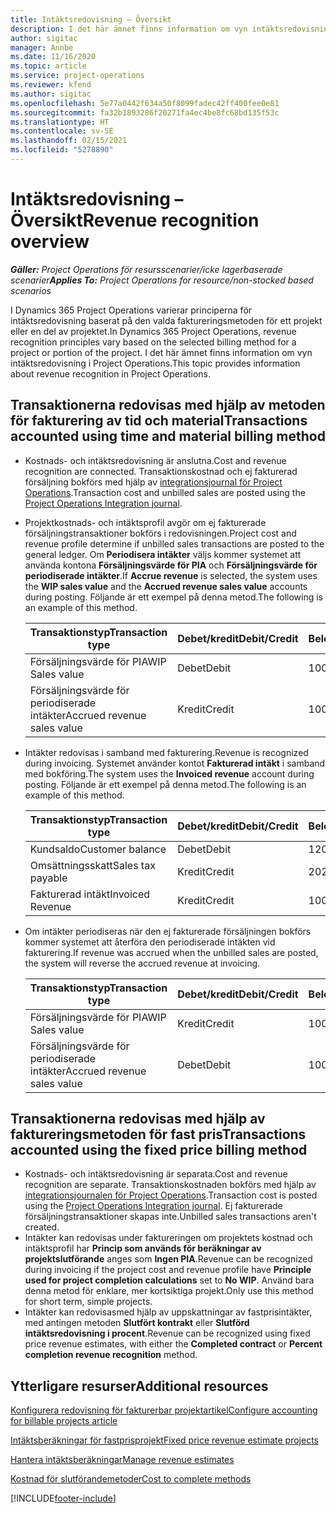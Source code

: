 ```yaml
---
title: Intäktsredovisning – Översikt
description: I det här ämnet finns information om vyn intäktsredovisning i Project Operations.
author: sigitac
manager: Annbe
ms.date: 11/16/2020
ms.topic: article
ms.service: project-operations
ms.reviewer: kfend
ms.author: sigitac
ms.openlocfilehash: 5e77a0442f634a50f8099fadec42ff400fee0e81
ms.sourcegitcommit: fa32b1893286f20271fa4ec4be8fc68bd135f53c
ms.translationtype: HT
ms.contentlocale: sv-SE
ms.lasthandoff: 02/15/2021
ms.locfileid: "5278890"
---
```

# <a name="revenue-recognition-overview"></a><span data-ttu-id="c9801-103">Intäktsredovisning – Översikt</span><span class="sxs-lookup"><span data-stu-id="c9801-103">Revenue recognition overview</span></span>

<span data-ttu-id="c9801-104">_**Gäller:** Project Operations för resursscenarier/icke lagerbaserade scenarier_</span><span class="sxs-lookup"><span data-stu-id="c9801-104">_**Applies To:** Project Operations for resource/non-stocked based scenarios_</span></span>

<span data-ttu-id="c9801-105">I Dynamics 365 Project Operations varierar principerna för intäktsredovisning baserat på den valda faktureringsmetoden för ett projekt eller en del av projektet.</span><span class="sxs-lookup"><span data-stu-id="c9801-105">In Dynamics 365 Project Operations, revenue recognition principles vary based on the selected billing method for a project or portion of the project.</span></span> <span data-ttu-id="c9801-106">I det här ämnet finns information om vyn intäktsredovisning i Project Operations.</span><span class="sxs-lookup"><span data-stu-id="c9801-106">This topic provides information about revenue recognition in Project Operations.</span></span>

## <a name="transactions-accounted-using-time-and-material-billing-method"></a><span data-ttu-id="c9801-107">Transaktionerna redovisas med hjälp av metoden för fakturering av tid och material</span><span class="sxs-lookup"><span data-stu-id="c9801-107">Transactions accounted using time and material billing method</span></span>

- <span data-ttu-id="c9801-108">Kostnads- och intäktsredovisning är anslutna.</span><span class="sxs-lookup"><span data-stu-id="c9801-108">Cost and revenue recognition are connected.</span></span> <span data-ttu-id="c9801-109">Transaktionskostnad och ej fakturerad försäljning bokförs med hjälp av [integrationsjournal för Project Operations](../project-accounting/project-operations-integration-journal.md).</span><span class="sxs-lookup"><span data-stu-id="c9801-109">Transaction cost and unbilled sales are posted using the [Project Operations Integration journal](../project-accounting/project-operations-integration-journal.md).</span></span>
- <span data-ttu-id="c9801-110">Projektkostnads- och intäktsprofil avgör om ej fakturerade försäljningstransaktioner bokförs i redovisningen.</span><span class="sxs-lookup"><span data-stu-id="c9801-110">Project cost and revenue profile determine if unbilled sales transactions are posted to the general ledger.</span></span> <span data-ttu-id="c9801-111">Om **Periodisera intäkter** väljs kommer systemet att använda kontona **Försäljningsvärde för PIA** och **Försäljningsvärde för periodiserade intäkter**.</span><span class="sxs-lookup"><span data-stu-id="c9801-111">If **Accrue revenue** is selected, the system uses the **WIP sales value** and the **Accrued revenue sales value** accounts during posting.</span></span> <span data-ttu-id="c9801-112">Följande är ett exempel på denna metod.</span><span class="sxs-lookup"><span data-stu-id="c9801-112">The following is an example of this method.</span></span>  

  | <span data-ttu-id="c9801-113">Transaktionstyp</span><span class="sxs-lookup"><span data-stu-id="c9801-113">Transaction type</span></span> | <span data-ttu-id="c9801-114">Debet/kredit</span><span class="sxs-lookup"><span data-stu-id="c9801-114">Debit/Credit</span></span> | <span data-ttu-id="c9801-115">Belopp</span><span class="sxs-lookup"><span data-stu-id="c9801-115">Amount</span></span> |
  | --- | --- | --- |
  | <span data-ttu-id="c9801-116">Försäljningsvärde för PIA</span><span class="sxs-lookup"><span data-stu-id="c9801-116">WIP Sales value</span></span> | <span data-ttu-id="c9801-117">Debet</span><span class="sxs-lookup"><span data-stu-id="c9801-117">Debit</span></span> | <span data-ttu-id="c9801-118">100</span><span class="sxs-lookup"><span data-stu-id="c9801-118">100</span></span> |
  | <span data-ttu-id="c9801-119">Försäljningsvärde för periodiserade intäkter</span><span class="sxs-lookup"><span data-stu-id="c9801-119">Accrued revenue sales value</span></span> | <span data-ttu-id="c9801-120">Kredit</span><span class="sxs-lookup"><span data-stu-id="c9801-120">Credit</span></span> | <span data-ttu-id="c9801-121">100</span><span class="sxs-lookup"><span data-stu-id="c9801-121">100</span></span> |

- <span data-ttu-id="c9801-122">Intäkter redovisas i samband med fakturering.</span><span class="sxs-lookup"><span data-stu-id="c9801-122">Revenue is recognized during invoicing.</span></span> <span data-ttu-id="c9801-123">Systemet använder kontot **Fakturerad intäkt** i samband med bokföring.</span><span class="sxs-lookup"><span data-stu-id="c9801-123">The system uses the **Invoiced revenue** account during posting.</span></span> <span data-ttu-id="c9801-124">Följande är ett exempel på denna metod.</span><span class="sxs-lookup"><span data-stu-id="c9801-124">The following is an example of this method.</span></span>  

  | <span data-ttu-id="c9801-125">Transaktionstyp</span><span class="sxs-lookup"><span data-stu-id="c9801-125">Transaction type</span></span> | <span data-ttu-id="c9801-126">Debet/kredit</span><span class="sxs-lookup"><span data-stu-id="c9801-126">Debit/Credit</span></span> | <span data-ttu-id="c9801-127">Belopp</span><span class="sxs-lookup"><span data-stu-id="c9801-127">Amount</span></span> |
  | --- | --- | --- |
  | <span data-ttu-id="c9801-128">Kundsaldo</span><span class="sxs-lookup"><span data-stu-id="c9801-128">Customer balance</span></span> | <span data-ttu-id="c9801-129">Debet</span><span class="sxs-lookup"><span data-stu-id="c9801-129">Debit</span></span> | <span data-ttu-id="c9801-130">120</span><span class="sxs-lookup"><span data-stu-id="c9801-130">120</span></span> |
  | <span data-ttu-id="c9801-131">Omsättningsskatt</span><span class="sxs-lookup"><span data-stu-id="c9801-131">Sales tax payable</span></span> | <span data-ttu-id="c9801-132">Kredit</span><span class="sxs-lookup"><span data-stu-id="c9801-132">Credit</span></span> | <span data-ttu-id="c9801-133">20</span><span class="sxs-lookup"><span data-stu-id="c9801-133">20</span></span> |
  | <span data-ttu-id="c9801-134">Fakturerad intäkt</span><span class="sxs-lookup"><span data-stu-id="c9801-134">Invoiced Revenue</span></span> | <span data-ttu-id="c9801-135">Kredit</span><span class="sxs-lookup"><span data-stu-id="c9801-135">Credit</span></span> | <span data-ttu-id="c9801-136">100</span><span class="sxs-lookup"><span data-stu-id="c9801-136">100</span></span> |

- <span data-ttu-id="c9801-137">Om intäkter periodiseras när den ej fakturerade försäljningen bokförs kommer systemet att återföra den periodiserade intäkten vid fakturering.</span><span class="sxs-lookup"><span data-stu-id="c9801-137">If revenue was accrued when the unbilled sales are posted, the system will reverse the accrued revenue at invoicing.</span></span>

  | <span data-ttu-id="c9801-138">Transaktionstyp</span><span class="sxs-lookup"><span data-stu-id="c9801-138">Transaction type</span></span> | <span data-ttu-id="c9801-139">Debet/kredit</span><span class="sxs-lookup"><span data-stu-id="c9801-139">Debit/Credit</span></span> | <span data-ttu-id="c9801-140">Belopp</span><span class="sxs-lookup"><span data-stu-id="c9801-140">Amount</span></span> |
  | --- | --- | --- |
  | <span data-ttu-id="c9801-141">Försäljningsvärde för PIA</span><span class="sxs-lookup"><span data-stu-id="c9801-141">WIP Sales value</span></span> | <span data-ttu-id="c9801-142">Kredit</span><span class="sxs-lookup"><span data-stu-id="c9801-142">Credit</span></span> | <span data-ttu-id="c9801-143">100</span><span class="sxs-lookup"><span data-stu-id="c9801-143">100</span></span> |
  | <span data-ttu-id="c9801-144">Försäljningsvärde för periodiserade intäkter</span><span class="sxs-lookup"><span data-stu-id="c9801-144">Accrued revenue sales value</span></span> | <span data-ttu-id="c9801-145">Debet</span><span class="sxs-lookup"><span data-stu-id="c9801-145">Debit</span></span> | <span data-ttu-id="c9801-146">100</span><span class="sxs-lookup"><span data-stu-id="c9801-146">100</span></span> |

## <a name="transactions-accounted-using-the-fixed-price-billing-method"></a><span data-ttu-id="c9801-147">Transaktionerna redovisas med hjälp av faktureringsmetoden för fast pris</span><span class="sxs-lookup"><span data-stu-id="c9801-147">Transactions accounted using the fixed price billing method</span></span>

- <span data-ttu-id="c9801-148">Kostnads- och intäktsredovisning är separata.</span><span class="sxs-lookup"><span data-stu-id="c9801-148">Cost and revenue recognition are separate.</span></span> <span data-ttu-id="c9801-149">Transaktionskostnaden bokförs med hjälp av [integrationsjournalen för Project Operations](../project-accounting/project-operations-integration-journal.md).</span><span class="sxs-lookup"><span data-stu-id="c9801-149">Transaction cost is posted using the [Project Operations Integration journal](../project-accounting/project-operations-integration-journal.md).</span></span> <span data-ttu-id="c9801-150">Ej fakturerade försäljningstransaktioner skapas inte.</span><span class="sxs-lookup"><span data-stu-id="c9801-150">Unbilled sales transactions aren't created.</span></span>
- <span data-ttu-id="c9801-151">Intäkter kan redovisas under faktureringen om projektets kostnad och intäktsprofil har **Princip som används för beräkningar av projektslutförande** anges som **Ingen PIA**.</span><span class="sxs-lookup"><span data-stu-id="c9801-151">Revenue can be recognized during invoicing if the project cost and revenue profile have **Principle used for project completion calculations** set to **No WIP**.</span></span> <span data-ttu-id="c9801-152">Använd bara denna metod för enklare, mer kortsiktiga projekt.</span><span class="sxs-lookup"><span data-stu-id="c9801-152">Only use this method for short term, simple projects.</span></span>
- <span data-ttu-id="c9801-153">Intäkter kan redovisasmed hjälp av uppskattningar av fastprisintäkter, med antingen metoden **Slutfört kontrakt** eller **Slutförd intäktsredovisning i procent**.</span><span class="sxs-lookup"><span data-stu-id="c9801-153">Revenue can be recognized using fixed price revenue estimates, with either the **Completed contract** or **Percent completion revenue recognition** method.</span></span>

## <a name="additional-resources"></a><span data-ttu-id="c9801-154">Ytterligare resurser</span><span class="sxs-lookup"><span data-stu-id="c9801-154">Additional resources</span></span>
[<span data-ttu-id="c9801-155">Konfigurera redovisning för fakturerbar projektartikel</span><span class="sxs-lookup"><span data-stu-id="c9801-155">Configure accounting for billable projects article</span></span>](../project-accounting/configure-accounting-billable-projects.md)

[<span data-ttu-id="c9801-156">Intäktsberäkningar för fastprisprojekt</span><span class="sxs-lookup"><span data-stu-id="c9801-156">Fixed price revenue estimate projects</span></span>](rev-rec-percentage-completion-method.md)

[<span data-ttu-id="c9801-157">Hantera intäktsberäkningar</span><span class="sxs-lookup"><span data-stu-id="c9801-157">Manage revenue estimates</span></span>](rev-rec-completed-contract-method.md)

[<span data-ttu-id="c9801-158">Kostnad för slutförandemetoder</span><span class="sxs-lookup"><span data-stu-id="c9801-158">Cost to complete methods</span></span>](cost-complete-methods.md)


[!INCLUDE[footer-include](../includes/footer-banner.md)]